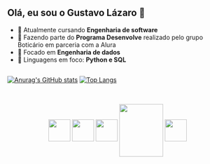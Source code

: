 ## Olá, eu sou o Gustavo Lázaro 👋

- 🌱 Atualmente cursando **Engenharia de software**
- 🔭 Fazendo parte do **Programa Desenvolve** realizado pelo grupo Boticário em parceria com a Alura
- 🤔 Focado em **Engenharia de dados**
- 💬 Linguagens em foco: **Python e SQL**

##

[![Anurag's GitHub stats](https://github-readme-stats.vercel.app/api?username=GustavoLazaro&theme=vue-dark&show_icons=true)](https://github.com/anuraghazra/github-readme-stats)
[![Top Langs](https://github-readme-stats.vercel.app/api/top-langs/?username=GustavoLazaro&layout=compact&theme=vue-dark)](https://github.com/anuraghazra/github-readme-stats)

##

<div align="center" stile="display: inline_block"><br>
  <img align="center" height="50" width="50" src="https://cdn.jsdelivr.net/gh/devicons/devicon/icons/cplusplus/cplusplus-original.svg" />
  <img align="center" height="50" width="50" src="https://cdn.jsdelivr.net/gh/devicons/devicon/icons/python/python-original.svg" />
  <img align="center" height="50" width="50" src="https://cdn.jsdelivr.net/gh/devicons/devicon/icons/postgresql/postgresql-original.svg" />
  <img align="center" height="120" width="100" src="https://cdn.jsdelivr.net/gh/devicons/devicon/icons/git/git-original-wordmark.svg" />
  <img align="center" height="50" width="50" src="https://cdn.jsdelivr.net/gh/devicons/devicon/icons/jupyter/jupyter-original-wordmark.svg" />
</div>
